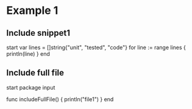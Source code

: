 # Example 1

## Include snippet1

<!-- insertSnippet[snippet1] -->
start
var lines = []string{"unit", "tested", "code"}
for line := range lines {
	println(line)
}
end
<!-- /insertSnippet -->

## Include full file

<!-- insertFile[file1.go] -->
start
package input

func includeFullFile() {
	println("file1")
}
end
<!-- /insertFile -->